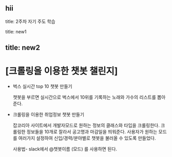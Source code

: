 hii
---
title: 2주차 자기 주도 학습 

title: new1

title: new2
---

# [크롤링을 이용한 챗봇 챌린지]

* 벅스 실시간 top 10 챗봇 만들기 

  챗봇을 부르면 실시간으로 벅스에서 10위를 기록하는 노래와 가수의 리스트를 뽑아준다.
 
* 크롤링을 이용한 취업정보 챗봇 만들기

  잡코리아 사이트에서 개발자모드로 원하는 정보의 클래스와 타입을 크롤링한다.
  크롤링한 정보들을 10개로 잘라서 공고명과 마감일을 띄워준다.
  사용자가 원하는 모드를 여러가지 설정하여 신입/경력/분야별로 챗봇을 불러올 수 있도록 만들었다.
 
  사용법- slack에서 @챗봇이름 (모드) 를 사용하면 된다.


